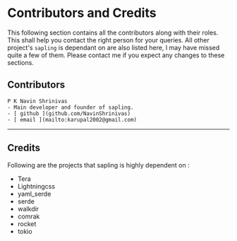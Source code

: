 # Contributors and Credits

This following section contains all the contributors along with their roles. This shall help you contact the right person for your queries. All other project's `sapling` is dependant on are also listed here, I may have missed quite a few of them. Please contact me if you expect any changes to these sections.

## Contributors 
```
P K Navin Shrinivas
- Main developer and founder of sapling.
- [ github ](github.com/NavinShrinivas)
- [ email ](mailto:karupal2002@gmail.com)
```
---

## Credits
Following are the projects that sapling is highly dependent on : 
- Tera 
- Lightningcss
- yaml_serde
- serde
- walkdir
- comrak
- rocket 
- tokio
